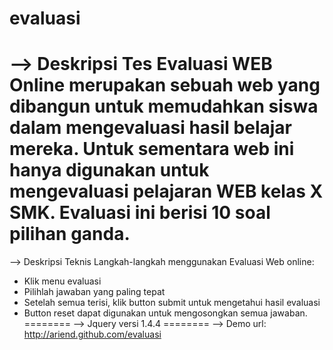 evaluasi
========
--> Deskripsi Tes
Evaluasi WEB Online merupakan sebuah web yang dibangun untuk memudahkan siswa dalam mengevaluasi hasil belajar mereka. 
Untuk sementara web ini hanya digunakan untuk mengevaluasi pelajaran WEB kelas X SMK. Evaluasi ini berisi 10 soal pilihan ganda.
========
--> Deskripsi Teknis
Langkah-langkah menggunakan Evaluasi Web online:
* Klik menu evaluasi
* Pilihlah jawaban yang paling tepat
* Setelah semua terisi, klik button submit untuk mengetahui hasil evaluasi
* Button reset dapat digunakan untuk mengosongkan semua jawaban.
========
--> Jquery versi 1.4.4
========
--> Demo url: http://ariend.github.com/evaluasi